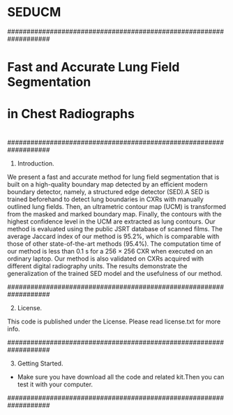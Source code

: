 # SEDUCM
###################################################################
#                                                                 #
#    Fast and Accurate Lung Field Segmentation                   #
#    in Chest Radiographs                                         #
#                                                                 #
###################################################################

1. Introduction.

We present a fast and accurate method for lung field segmentation that is built on a high-quality boundary map detected by an efficient modern boundary detector, namely, a structured edge detector (SED).A SED is trained beforehand to detect lung boundaries in CXRs with manually outlined lung fields. Then, an ultrametric contour map (UCM) is transformed from the masked and marked boundary map. Finally, the contours with the highest confidence level in the UCM are extracted as lung contours. Our method is evaluated using the public JSRT database of scanned films. The average Jaccard index of our method is 95.2%, which is comparable with those of other state-of-the-art methods (95.4%). The computation time of our method is less than 0.1 s for a 256 × 256 CXR when executed on an ordinary laptop. Our method is also validated on CXRs acquired with different digital radiography units. The results demonstrate the generalization of the trained SED model and the usefulness of our method.


###################################################################

2. License.

This code is published under the License.
Please read license.txt for more info.

###################################################################


3. Getting Started.

 - Make sure you have download all the code and related kit.Then you can test it with your computer.

###################################################################

